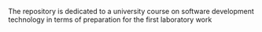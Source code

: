The repository is dedicated to a university course on software development technology in terms of preparation for the first laboratory work
